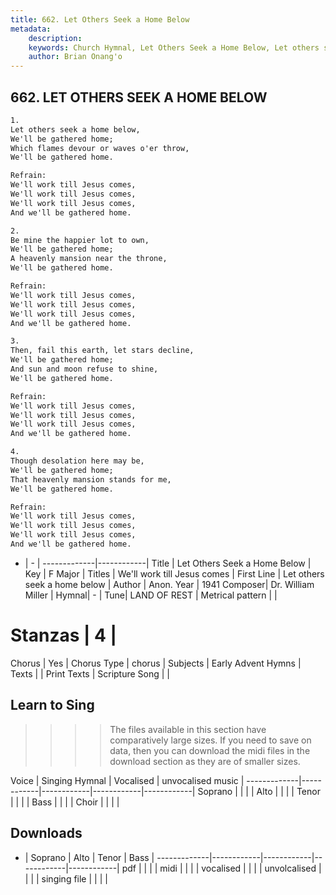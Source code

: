 ```yaml
---
title: 662. Let Others Seek a Home Below
metadata:
    description: 
    keywords: Church Hymnal, Let Others Seek a Home Below, Let others seek a home below, We'll work till Jesus comes
    author: Brian Onang'o
---
```



## 662. LET OTHERS SEEK A HOME BELOW

```txt
1.
Let others seek a home below, 
We'll be gathered home; 
Which flames devour or waves o'er throw, 
We'll be gathered home. 

Refrain:
We'll work till Jesus comes, 
We'll work till Jesus comes, 
We'll work till Jesus comes, 
And we'll be gathered home. 

2.
Be mine the happier lot to own, 
We'll be gathered home; 
A heavenly mansion near the throne, 
We'll be gathered home. 

Refrain:
We'll work till Jesus comes, 
We'll work till Jesus comes, 
We'll work till Jesus comes, 
And we'll be gathered home. 

3.
Then, fail this earth, let stars decline, 
We'll be gathered home; 
And sun and moon refuse to shine, 
We'll be gathered home. 

Refrain:
We'll work till Jesus comes, 
We'll work till Jesus comes, 
We'll work till Jesus comes, 
And we'll be gathered home. 

4.
Though desolation here may be, 
We'll be gathered home; 
That heavenly mansion stands for me, 
We'll be gathered home.

Refrain:
We'll work till Jesus comes, 
We'll work till Jesus comes, 
We'll work till Jesus comes, 
And we'll be gathered home. 

```

- |   -  |
-------------|------------|
Title | Let Others Seek a Home Below |
Key | F Major |
Titles | We'll work till Jesus comes |
First Line | Let others seek a home below |
Author | Anon.
Year | 1941
Composer| Dr. William Miller |
Hymnal|  - |
Tune| LAND OF REST |
Metrical pattern | |
# Stanzas | 4 |
Chorus | Yes |
Chorus Type | chorus |
Subjects | Early Advent Hymns |
Texts |  |
Print Texts | 
Scripture Song |  |
  
## Learn to Sing

>>>> The files available in this section have comparatively large sizes. If you need to save on data, then you can download the midi files in the download section as they are of smaller sizes.

Voice |  Singing Hymnal | Vocalised | unvocalised music |
-------------|------------|------------|------------|------------|
Soprano | | | |
Alto | | | |
Tenor | | | |
Bass | | | |
Choir | | | |

## Downloads

- |  Soprano | Alto | Tenor | Bass |
-------------|------------|------------|------------|------------|
pdf | | | |
midi | | | |
vocalised | | | |
unvolcalised | | | |
singing file | | | |
  